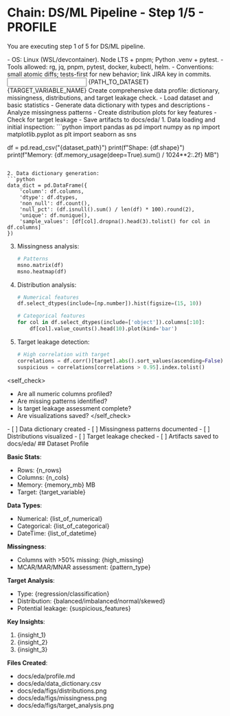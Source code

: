 # Chain: DS/ML Pipeline - Step 1/5 - PROFILE

You are executing step 1 of 5 for DS/ML pipeline.

<context>
- OS: Linux (WSL/devcontainer). Node LTS + pnpm; Python .venv + pytest.
- Tools allowed: rg, jq, pnpm, pytest, docker, kubectl, helm.
- Conventions: small atomic diffs; tests-first for new behavior; link JIRA key in commits.
</context>

<input>
<dataset_path>{PATH_TO_DATASET}</dataset_path>
<target>{TARGET_VARIABLE_NAME}</target>
</input>

<goal>
Create comprehensive data profile: dictionary, missingness, distributions, and target leakage check.
</goal>

<plan>
- Load dataset and basic statistics
- Generate data dictionary with types and descriptions
- Analyze missingness patterns
- Create distribution plots for key features
- Check for target leakage
- Save artifacts to docs/eda/
</plan>

<work>
1. Data loading and initial inspection:
   ```python
   import pandas as pd
   import numpy as np
   import matplotlib.pyplot as plt
   import seaborn as sns
   
   df = pd.read_csv("{dataset_path}")
   print(f"Shape: {df.shape}")
   print(f"Memory: {df.memory_usage(deep=True).sum() / 1024**2:.2f} MB")
   ```

2. Data dictionary generation:
   ```python
   data_dict = pd.DataFrame({
       'column': df.columns,
       'dtype': df.dtypes,
       'non_null': df.count(),
       'null_pct': (df.isnull().sum() / len(df) * 100).round(2),
       'unique': df.nunique(),
       'sample_values': [df[col].dropna().head(3).tolist() for col in df.columns]
   })
   ```

3. Missingness analysis:
   ```python
   # Patterns
   msno.matrix(df)
   msno.heatmap(df)
   ```

4. Distribution analysis:
   ```python
   # Numerical features
   df.select_dtypes(include=[np.number]).hist(figsize=(15, 10))
   
   # Categorical features
   for col in df.select_dtypes(include=['object']).columns[:10]:
       df[col].value_counts().head(10).plot(kind='bar')
   ```

5. Target leakage detection:
   ```python
   # High correlation with target
   correlations = df.corr()[target].abs().sort_values(ascending=False)
   suspicious = correlations[correlations > 0.95].index.tolist()
   ```
</work>

<self_check>
- Are all numeric columns profiled?
- Are missing patterns identified?
- Is target leakage assessment complete?
- Are visualizations saved?
</self_check>

<review>
- [ ] Data dictionary created
- [ ] Missingness patterns documented
- [ ] Distributions visualized
- [ ] Target leakage checked
- [ ] Artifacts saved to docs/eda/
</review>

<handoff>
<profile>
## Dataset Profile

**Basic Stats**:
- Rows: {n_rows}
- Columns: {n_cols}
- Memory: {memory_mb} MB
- Target: {target_variable}

**Data Types**:
- Numerical: {list_of_numerical}
- Categorical: {list_of_categorical}
- DateTime: {list_of_datetime}

**Missingness**:
- Columns with >50% missing: {high_missing}
- MCAR/MAR/MNAR assessment: {pattern_type}

**Target Analysis**:
- Type: {regression/classification}
- Distribution: {balanced/imbalanced/normal/skewed}
- Potential leakage: {suspicious_features}

**Key Insights**:
1. {insight_1}
2. {insight_2}
3. {insight_3}

**Files Created**:
- docs/eda/profile.md
- docs/eda/data_dictionary.csv
- docs/eda/figs/distributions.png
- docs/eda/figs/missingness.png
- docs/eda/figs/target_analysis.png
</profile>
</handoff>
